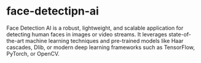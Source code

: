 # face-detectipn-ai
Face Detection AI is a robust, lightweight, and scalable application for detecting human faces in images or video streams. It leverages state-of-the-art machine learning techniques and pre-trained models like Haar cascades, Dlib, or modern deep learning frameworks such as TensorFlow, PyTorch, or OpenCV. 
